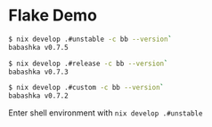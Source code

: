 # Flake Demo

``` sh
$ nix develop .#unstable -c bb --version`
babashka v0.7.5
```

``` sh
$ nix develop .#release -c bb --version`
babashka v0.7.3
```

``` sh
$ nix develop .#custom -c bb --version`
babashka v0.7.2
```

Enter shell environment with `nix develop .#unstable`
